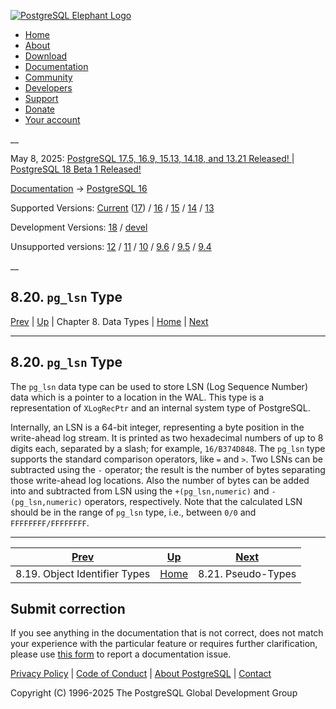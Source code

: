 [ ![PostgreSQL Elephant Logo](/media/img/about/press/elephant.png) ](/)

  * [Home](/ "Home")
  * [About](/about/ "About")
  * [Download](/download/ "Download")
  * [Documentation](/docs/ "Documentation")
  * [Community](/community/ "Community")
  * [Developers](/developer/ "Developers")
  * [Support](/support/ "Support")
  * [Donate](/about/donate/ "Donate")
  * [Your account](/account/ "Your account")

__

May 8, 2025: [ PostgreSQL 17.5, 16.9, 15.13, 14.18, and 13.21 Released! ](/about/news/postgresql-175-169-1513-1418-and-1321-released-3072/) | [ PostgreSQL 18 Beta 1 Released! ](/about/news/postgresql-18-beta-1-released-3070/)

[Documentation](/docs/ "Documentation") -> [PostgreSQL
16](/docs/16/index.html)

Supported Versions: [Current](/docs/current/datatype-pg-lsn.html "PostgreSQL
17 - 8.20. pg_lsn Type") ([17](/docs/17/datatype-pg-lsn.html "PostgreSQL 17 -
8.20. pg_lsn Type")) / [16](/docs/16/datatype-pg-lsn.html "PostgreSQL 16 -
8.20. pg_lsn Type") / [15](/docs/15/datatype-pg-lsn.html "PostgreSQL 15 -
8.20. pg_lsn Type") / [14](/docs/14/datatype-pg-lsn.html "PostgreSQL 14 -
8.20. pg_lsn Type") / [13](/docs/13/datatype-pg-lsn.html "PostgreSQL 13 -
8.20. pg_lsn Type")

Development Versions: [18](/docs/18/datatype-pg-lsn.html "PostgreSQL 18 -
8.20. pg_lsn Type") / [devel](/docs/devel/datatype-pg-lsn.html "PostgreSQL
devel - 8.20. pg_lsn Type")

Unsupported versions: [12](/docs/12/datatype-pg-lsn.html "PostgreSQL 12 -
8.20. pg_lsn Type") / [11](/docs/11/datatype-pg-lsn.html "PostgreSQL 11 -
8.20. pg_lsn Type") / [10](/docs/10/datatype-pg-lsn.html "PostgreSQL 10 -
8.20. pg_lsn Type") / [9.6](/docs/9.6/datatype-pg-lsn.html "PostgreSQL 9.6 -
8.20. pg_lsn Type") / [9.5](/docs/9.5/datatype-pg-lsn.html "PostgreSQL 9.5 -
8.20. pg_lsn Type") / [9.4](/docs/9.4/datatype-pg-lsn.html "PostgreSQL 9.4 -
8.20. pg_lsn Type")

__

8.20. `pg_lsn` Type  
---  
[Prev](datatype-oid.html "8.19. Object Identifier Types")  | [Up](datatype.html "Chapter 8. Data Types") | Chapter 8. Data Types | [Home](index.html "PostgreSQL 16.9 Documentation") |  [Next](datatype-pseudo.html "8.21. Pseudo-Types")  
  
* * *

## 8.20. `pg_lsn` Type #

The `pg_lsn` data type can be used to store LSN (Log Sequence Number) data
which is a pointer to a location in the WAL. This type is a representation of
`XLogRecPtr` and an internal system type of PostgreSQL.

Internally, an LSN is a 64-bit integer, representing a byte position in the
write-ahead log stream. It is printed as two hexadecimal numbers of up to 8
digits each, separated by a slash; for example, `16/B374D848`. The `pg_lsn`
type supports the standard comparison operators, like `=` and `>`. Two LSNs
can be subtracted using the `-` operator; the result is the number of bytes
separating those write-ahead log locations. Also the number of bytes can be
added into and subtracted from LSN using the `+(pg_lsn,numeric)` and
`-(pg_lsn,numeric)` operators, respectively. Note that the calculated LSN
should be in the range of `pg_lsn` type, i.e., between `0/0` and
`FFFFFFFF/FFFFFFFF`.

* * *

[Prev](datatype-oid.html "8.19. Object Identifier Types")  | [Up](datatype.html "Chapter 8. Data Types") |  [Next](datatype-pseudo.html "8.21. Pseudo-Types")  
---|---|---  
8.19. Object Identifier Types  | [Home](index.html "PostgreSQL 16.9 Documentation") |  8.21. Pseudo-Types  
  
## Submit correction

If you see anything in the documentation that is not correct, does not match
your experience with the particular feature or requires further clarification,
please use [this form](/account/comments/new/16/datatype-pg-lsn.html/) to
report a documentation issue.

[Privacy Policy](/about/privacypolicy) | [Code of Conduct](/about/policies/coc/) | [About PostgreSQL](/about/) | [Contact](/about/contact/)  

Copyright (C) 1996-2025 The PostgreSQL Global Development Group

